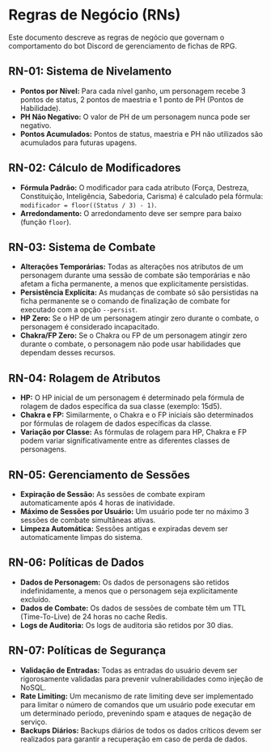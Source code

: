# Regras de Negócio (RNs)

Este documento descreve as regras de negócio que governam o comportamento do bot Discord de gerenciamento de fichas de RPG.

## RN-01: Sistema de Nivelamento
- **Pontos por Nível:** Para cada nível ganho, um personagem recebe 3 pontos de status, 2 pontos de maestria e 1 ponto de PH (Pontos de Habilidade).
- **PH Não Negativo:** O valor de PH de um personagem nunca pode ser negativo.
- **Pontos Acumulados:** Pontos de status, maestria e PH não utilizados são acumulados para futuras upagens.

## RN-02: Cálculo de Modificadores
- **Fórmula Padrão:** O modificador para cada atributo (Força, Destreza, Constituição, Inteligência, Sabedoria, Carisma) é calculado pela fórmula: `modificador = floor((Status / 3) - 1)`.
- **Arredondamento:** O arredondamento deve ser sempre para baixo (função `floor`).

## RN-03: Sistema de Combate
- **Alterações Temporárias:** Todas as alterações nos atributos de um personagem durante uma sessão de combate são temporárias e não afetam a ficha permanente, a menos que explicitamente persistidas.
- **Persistência Explícita:** As mudanças de combate só são persistidas na ficha permanente se o comando de finalização de combate for executado com a opção `--persist`.
- **HP Zero:** Se o HP de um personagem atingir zero durante o combate, o personagem é considerado incapacitado.
- **Chakra/FP Zero:** Se o Chakra ou FP de um personagem atingir zero durante o combate, o personagem não pode usar habilidades que dependam desses recursos.

## RN-04: Rolagem de Atributos
- **HP:** O HP inicial de um personagem é determinado pela fórmula de rolagem de dados específica da sua classe (exemplo: 15d5).
- **Chakra e FP:** Similarmente, o Chakra e o FP iniciais são determinados por fórmulas de rolagem de dados específicas da classe.
- **Variação por Classe:** As fórmulas de rolagem para HP, Chakra e FP podem variar significativamente entre as diferentes classes de personagens.

## RN-05: Gerenciamento de Sessões
- **Expiração de Sessão:** As sessões de combate expiram automaticamente após 4 horas de inatividade.
- **Máximo de Sessões por Usuário:** Um usuário pode ter no máximo 3 sessões de combate simultâneas ativas.
- **Limpeza Automática:** Sessões antigas e expiradas devem ser automaticamente limpas do sistema.

## RN-06: Políticas de Dados
- **Dados de Personagem:** Os dados de personagens são retidos indefinidamente, a menos que o personagem seja explicitamente excluído.
- **Dados de Combate:** Os dados de sessões de combate têm um TTL (Time-To-Live) de 24 horas no cache Redis.
- **Logs de Auditoria:** Os logs de auditoria são retidos por 30 dias.

## RN-07: Políticas de Segurança
- **Validação de Entradas:** Todas as entradas do usuário devem ser rigorosamente validadas para prevenir vulnerabilidades como injeção de NoSQL.
- **Rate Limiting:** Um mecanismo de rate limiting deve ser implementado para limitar o número de comandos que um usuário pode executar em um determinado período, prevenindo spam e ataques de negação de serviço.
- **Backups Diários:** Backups diários de todos os dados críticos devem ser realizados para garantir a recuperação em caso de perda de dados.
